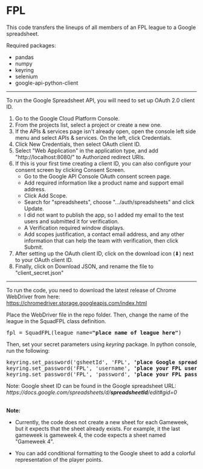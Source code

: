 # FPL

This code transfers the lineups of all members of an FPL league to a Google spreadsheet.

Required packages:
- pandas
- numpy
- keyring
- selenium
- google-api-python-client
_______
To run the Google Spreadsheet API, you will need to set up OAuth 2.0 client ID.
1. Go to the Google Cloud Platform Console.
2. From the projects list, select a project or create a new one.
3. If the APIs & services page isn't already open, open the console left side menu and select APIs & services.
On the left, click Credentials.
4. Click New Credentials, then select OAuth client ID.
5. Select "Web Application" in the application type, and add "http://localhost:8080/" to Authorized redirect URIs.
6. If this is your first time creating a client ID, you can also configure your consent screen by clicking Consent Screen. 
    - Go to the Google API Console OAuth consent screen page.
    - Add required information like a product name and support email address.
    - Click Add Scope.
    - Search for "spreadsheets", choose ".../auth/spreadsheets" and click Update.
    - I did not want to publish the app, so I added my email to the test users and submitted it for verification.
    - A Verification required window displays.
    - Add scopes justification, a contact email address, and any other information that can help the team with verification, then click Submit.
7. After setting up the OAuth client ID, click on the download icon (⬇) next to your OAuth client ID.
8. Finally, click on Download JSON,  and rename the file to "client_secret.json"
_______

To run the code, you need to download the latest release of Chrome WebDriver from here:
https://chromedriver.storage.googleapis.com/index.html

Place the WebDriver file in the repo folder. 
Then, change the name of the league in the SquadFPL class definition.
<pre>
fpl = SquadFPL(league_name=<b>"place name of league here"</b>)
</pre>


Then, set your secret parameters using *keyring* package. In python console, run the following:
<pre>
keyring.set_password('gsheetId', 'FPL', <b>'place Google spreadsheet ID here'</b>)
keyring.set_password('FPL', 'username', <b>'place your FPL username here'</b>)
keyring.set_password('FPL', 'password', <b>'place your FPL password here'</b>)
</pre>
Note: Google sheet ID can  be found in the Google spreadsheet URL:
*https<area>://docs.google.com/spreadsheets/d/**spreadsheetId**/edit#gid=0*
<br></br>

**Note:** 
- Currently, the code does not create a new sheet for each Gameweek, but it expects that the sheet already exists.
For example, it the last gameweek is gameweek 4, the code expects a sheet named "Gameweek 4".

- You can add conditional formatting to the Google sheet to add a colorful representation of the player points.
